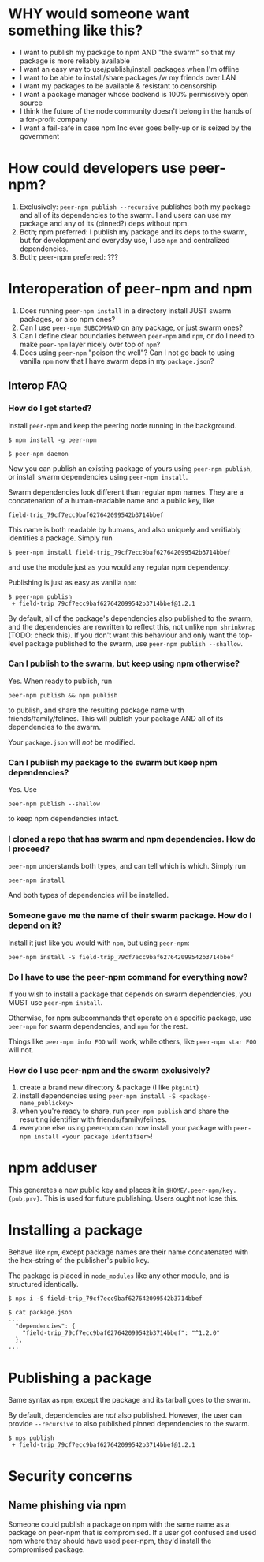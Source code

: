 # WHY would someone want something like this?

- I want to publish my package to npm AND "the swarm" so that my package is more
  reliably available
- I want an easy way to use/publish/install packages when I'm offline
- I want to be able to install/share packages /w my friends over LAN
- I want my packages to be available & resistant to censorship
- I want a package manager whose backend is 100% permissively open source
- I think the future of the node community doesn't belong in the hands of a
  for-profit company
- I want a fail-safe in case npm Inc ever goes belly-up or is seized by the
  government


# How could developers use peer-npm?

1. Exclusively: `peer-npm publish --recursive` publishes both my package and all
   of its dependencies to the swarm. I and users can use my package and any of
   its (pinned?) deps without npm.
2. Both; npm preferred: I publish my package and its deps to the swarm, but for
   development and everyday use, I use `npm` and centralized dependencies.
3. Both; peer-npm preferred: ???


# Interoperation of peer-npm and npm

1. Does running `peer-npm install` in a directory install JUST swarm packages,
   or also npm ones?
2. Can I use `peer-npm SUBCOMMAND` on any package, or just swarm ones?
3. Can I define clear boundaries between `peer-npm` and `npm`, or do I need to
   make `peer-npm` layer nicely over top of `npm`?
4. Does using `peer-npm` "poison the well"? Can I not go back to using vanilla
   `npm` now that I have swarm deps in my `package.json`?

## Interop FAQ

### How do I get started?

Install `peer-npm` and keep the peering node running in the background.

```
$ npm install -g peer-npm

$ peer-npm daemon
```

Now you can publish an existing package of yours using `peer-npm publish`, or
install swarm dependencies using `peer-npm install`.

Swarm dependencies look different than regular npm names. They are a
concatenation of a human-readable name and a public key, like

```
field-trip_79cf7ecc9baf627642099542b3714bbef
```

This name is both readable by humans, and also uniquely and verifiably
identifies a package. Simply run

```
$ peer-npm install field-trip_79cf7ecc9baf627642099542b3714bbef
```

and use the module just as you would any regular npm dependency.

Publishing is just as easy as vanilla `npm`:

```
$ peer-npm publish
 + field-trip_79cf7ecc9baf627642099542b3714bbef@1.2.1
```

By default, all of the package's dependencies also published to the swarm, and
the dependencies are rewritten to reflect this, not unlike `npm shrinkwrap`
(TODO: check this). If you don't want this behaviour and only want the top-level
package published to the swarm, use `peer-npm publish --shallow`.


### Can I publish to the swarm, but keep using npm otherwise?

Yes. When ready to publish, run

```
peer-npm publish && npm publish
```

to publish, and share the resulting package name with friends/family/felines.
This will publish your package AND all of its dependencies to the swarm.

Your `package.json` will *not* be modified.

### Can I publish my package to the swarm but keep npm dependencies?

Yes. Use

```
peer-npm publish --shallow
```

to keep npm dependencies intact.

### I cloned a repo that has swarm and npm dependencies. How do I proceed?

`peer-npm` understands both types, and can tell which is which. Simply run

```
peer-npm install
```

And both types of dependencies will be installed.

### Someone gave me the name of their swarm package. How do I depend on it?

Install it just like you would with `npm`, but using `peer-npm`:

```
peer-npm install -S field-trip_79cf7ecc9baf627642099542b3714bbef
```

### Do I have to use the peer-npm command for everything now?

If you wish to install a package that depends on swarm dependencies, you MUST
use `peer-npm install`.

Otherwise, for npm subcommands that operate on a specific package, use
`peer-npm` for swarm dependencies, and `npm` for the rest.

Things like `peer-npm info FOO` will work, while others, like `peer-npm star
FOO` will not.

### How do I use peer-npm and the swarm exclusively?

1. create a brand new directory & package (I like `pkginit`)
2. install dependencies using `peer-npm install -S <package-name_publickey>`
3. when you're ready to share, run `peer-npm publish` and share the resulting
   identifier with friends/family/felines.
4. everyone else using peer-npm can now install your package with `peer-npm
   install <your package identifier>`!


# npm adduser

This generates a new public key and places it in
`$HOME/.peer-npm/key.{pub,prv}`. This is used for future publishing. Users ought
not lose this.


# Installing a package

Behave like `npm`, except package names are their name concatenated with the
hex-string of the publisher's public key.

The package is placed in `node_modules` like any other module, and is structured
identically.

```
$ nps i -S field-trip_79cf7ecc9baf627642099542b3714bbef

$ cat package.json
...
  "dependencies": {
    "field-trip_79cf7ecc9baf627642099542b3714bbef": "^1.2.0"
  },
...
```

# Publishing a package

Same syntax as `npm`, except the package and its tarball goes to the swarm.

By default, dependencies are *not* also published. However, the user can provide
`--recursive` to also published pinned dependencies to the swarm.

```
$ nps publish
 + field-trip_79cf7ecc9baf627642099542b3714bbef@1.2.1
```


# Security concerns

## Name phishing via npm

Someone could publish a package on npm with the same name as a package on
peer-npm that is compromised. If a user got confused and used npm where they
should have used peer-npm, they'd install the compromised package.

